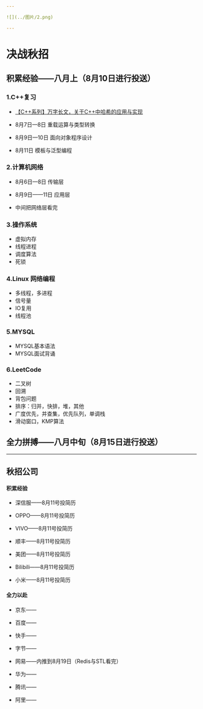 ```yaml
---

![](../图片/2.png)

---
```


# 决战秋招

## 积累经验——八月上（8月10日进行投送）

### 1.C++复习

+ [【C++系列】万字长文，关于C++中哈希的应用与实现](https://lienguang.com/hash/)
+ 8月7日—8日 重载运算与类型转换
+ 8月9日—10日 面向对象程序设计

+ 8月11日 模板与泛型编程

### 2.计算机网络

+ 8月6日—8日 传输层
+ 8月9日——11日 应用层

+ 中间把网络层看完

### 3.操作系统

+ 虚拟内存
+ 线程进程
+ 调度算法
+ 死锁

### 4.Linux 网络编程

+ 多线程，多进程
+ 信号量
+ IO复用
+ 线程池

### 5.MYSQL

+ MYSQL基本语法
+ MYSQL面试背诵

### 6.LeetCode

+ 二叉树
+ 回溯
+ 背包问题
+ 排序：归并，快排，堆，其他
+ 广度优先，并查集，优先队列，单调栈
+ 滑动窗口，KMP算法

## 全力拼搏——八月中旬（8月15日进行投送）



---

## 秋招公司

#### 积累经验

+ 深信服——8月11号投简历

+ OPPO——8月11号投简历
+ VIVO——8月11号投简历
+ 顺丰——8月11号投简历
+ 美团——8月11号投简历
+ Bilibili——8月11号投简历
+ 小米——8月11号投简历

#### 全力以赴

+ 京东——
+ 百度——
+ 快手——
+ 字节——

+ 网易——内推到8月19日（Redis与STL看完）

+ 华为——

+ 腾讯——

+ 阿里——

  

